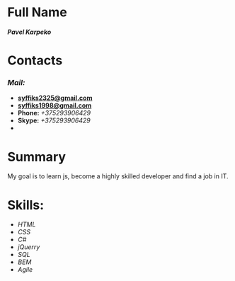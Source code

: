 # Full Name
***Pavel Karpeko***

# Сontacts
   ### ***Mail:*** ###
* **syffiks2325@gmail.com**    
* **syffiks1998@gmail.com**    
* **Phone:** *+375293906429*   
* **Skype:** *+375293906429*
* 
# Summary
My goal is to learn js, become a highly skilled developer and find a job in IT.

# Skills: 
* *HTML*  
* *CSS*   
* *C#*    
* *jQuerry*   
* *SQL*   
* *BEM*   
* *Agile*     
